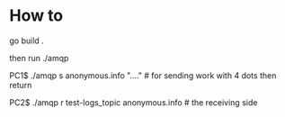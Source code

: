 # How to

go build .

then run ./amqp


PC1$ ./amqp s anonymous.info  "...." # for sending work with 4 dots then return

PC2$ ./amqp r test-logs_topic anonymous.info # the receiving side
